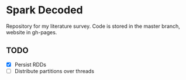 # Spark Decoded
Repository for my literature survey. Code is stored in the master branch, website in gh-pages.

## TODO
- [x] Persist RDDs
- [ ] Distribute partitions over threads